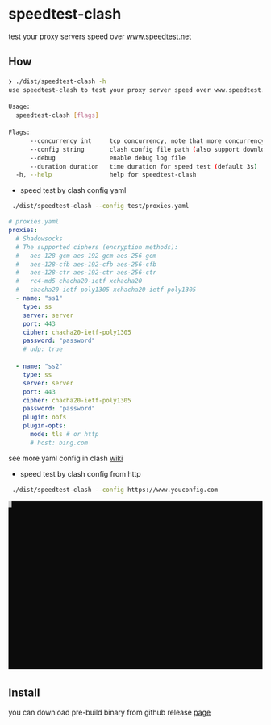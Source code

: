 # speedtest-clash

test your proxy servers speed over www.speedtest.net

## How

```bash
❯ ./dist/speedtest-clash -h
use speedtest-clash to test your proxy server speed over www.speedtest.net

Usage:
  speedtest-clash [flags]

Flags:
      --concurrency int     tcp concurrency, note that more concurrency will use more traffic (default 1)
      --config string       clash config file path (also support download from http such as your clash subscribe link)
      --debug               enable debug log file
      --duration duration   time duration for speed test (default 3s)
  -h, --help                help for speedtest-clash
```

* speed test by clash config yaml

```bash
 ./dist/speedtest-clash --config test/proxies.yaml
```

```yaml
# proxies.yaml
proxies:
  # Shadowsocks
  # The supported ciphers (encryption methods):
  #   aes-128-gcm aes-192-gcm aes-256-gcm
  #   aes-128-cfb aes-192-cfb aes-256-cfb
  #   aes-128-ctr aes-192-ctr aes-256-ctr
  #   rc4-md5 chacha20-ietf xchacha20
  #   chacha20-ietf-poly1305 xchacha20-ietf-poly1305
  - name: "ss1"
    type: ss
    server: server
    port: 443
    cipher: chacha20-ietf-poly1305
    password: "password"
    # udp: true

  - name: "ss2"
    type: ss
    server: server
    port: 443
    cipher: chacha20-ietf-poly1305
    password: "password"
    plugin: obfs
    plugin-opts:
      mode: tls # or http
      # host: bing.com
```

see more yaml config in clash [wiki](https://github.com/Dreamacro/clash/wiki/configuration)

* speed test by clash config from http

```bash
 ./dist/speedtest-clash --config https://www.youconfig.com
```

![Example](./docs/example.svg)

## Install

you can download pre-build binary from github release [page](https://github.com/Ehco1996/speedtest-clash/releases)

